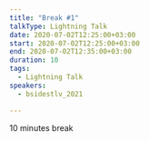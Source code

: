 ```yaml
---
title: "Break #1"
talkType: Lightning Talk
date: 2020-07-02T12:25:00+03:00
start: 2020-07-02T12:25:00+03:00
end: 2020-07-02T12:35:00+03:00
duration: 10
tags:
  - Lightning Talk
speakers:
  - bsidestlv_2021

---
```

10 minutes break